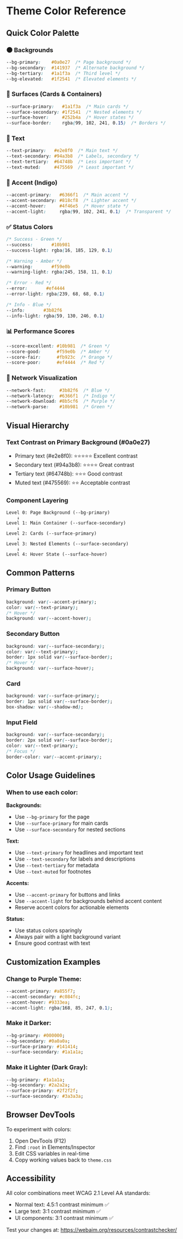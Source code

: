 # Theme Color Reference

## Quick Color Palette

### 🌑 Backgrounds
```css
--bg-primary:    #0a0e27  /* Page background */
--bg-secondary:  #141937  /* Alternate background */
--bg-tertiary:   #1a1f3a  /* Third level */
--bg-elevated:   #1f2541  /* Elevated elements */
```

### 🎴 Surfaces (Cards & Containers)
```css
--surface-primary:   #1a1f3a  /* Main cards */
--surface-secondary: #1f2541  /* Nested elements */
--surface-hover:     #252b4a  /* Hover states */
--surface-border:    rgba(99, 102, 241, 0.15)  /* Borders */
```

### 📝 Text
```css
--text-primary:   #e2e8f0  /* Main text */
--text-secondary: #94a3b8  /* Labels, secondary */
--text-tertiary:  #64748b  /* Less important */
--text-muted:     #475569  /* Least important */
```

### 💎 Accent (Indigo)
```css
--accent-primary:   #6366f1  /* Main accent */
--accent-secondary: #818cf8  /* Lighter accent */
--accent-hover:     #4f46e5  /* Hover state */
--accent-light:     rgba(99, 102, 241, 0.1)  /* Transparent */
```

### ✅ Status Colors
```css
/* Success - Green */
--success:       #10b981
--success-light: rgba(16, 185, 129, 0.1)

/* Warning - Amber */
--warning:       #f59e0b
--warning-light: rgba(245, 158, 11, 0.1)

/* Error - Red */
--error:       #ef4444
--error-light: rgba(239, 68, 68, 0.1)

/* Info - Blue */
--info:       #3b82f6
--info-light: rgba(59, 130, 246, 0.1)
```

### 📊 Performance Scores
```css
--score-excellent: #10b981  /* Green */
--score-good:      #f59e0b  /* Amber */
--score-fair:      #fb923c  /* Orange */
--score-poor:      #ef4444  /* Red */
```

### 📡 Network Visualization
```css
--network-fast:     #3b82f6  /* Blue */
--network-latency:  #6366f1  /* Indigo */
--network-download: #8b5cf6  /* Purple */
--network-parse:    #10b981  /* Green */
```

## Visual Hierarchy

### Text Contrast on Primary Background (#0a0e27)
- Primary text (#e2e8f0): ⭐⭐⭐⭐⭐ Excellent contrast
- Secondary text (#94a3b8): ⭐⭐⭐⭐ Great contrast
- Tertiary text (#64748b): ⭐⭐⭐ Good contrast
- Muted text (#475569): ⭐⭐ Acceptable contrast

### Component Layering
```
Level 0: Page Background (--bg-primary)
    ↓
Level 1: Main Container (--surface-secondary)
    ↓
Level 2: Cards (--surface-primary)
    ↓
Level 3: Nested Elements (--surface-secondary)
    ↓
Level 4: Hover State (--surface-hover)
```

## Common Patterns

### Primary Button
```css
background: var(--accent-primary);
color: var(--text-primary);
/* Hover */
background: var(--accent-hover);
```

### Secondary Button
```css
background: var(--surface-secondary);
color: var(--text-primary);
border: 1px solid var(--surface-border);
/* Hover */
background: var(--surface-hover);
```

### Card
```css
background: var(--surface-primary);
border: 1px solid var(--surface-border);
box-shadow: var(--shadow-md);
```

### Input Field
```css
background: var(--surface-secondary);
border: 2px solid var(--surface-border);
color: var(--text-primary);
/* Focus */
border-color: var(--accent-primary);
```

## Color Usage Guidelines

### When to use each color:

**Backgrounds:**
- Use `--bg-primary` for the page
- Use `--surface-primary` for main cards
- Use `--surface-secondary` for nested sections

**Text:**
- Use `--text-primary` for headlines and important text
- Use `--text-secondary` for labels and descriptions
- Use `--text-tertiary` for metadata
- Use `--text-muted` for footnotes

**Accents:**
- Use `--accent-primary` for buttons and links
- Use `--accent-light` for backgrounds behind accent content
- Reserve accent colors for actionable elements

**Status:**
- Use status colors sparingly
- Always pair with a light background variant
- Ensure good contrast with text

## Customization Examples

### Change to Purple Theme:
```css
--accent-primary: #a855f7;
--accent-secondary: #c084fc;
--accent-hover: #9333ea;
--accent-light: rgba(168, 85, 247, 0.1);
```

### Make it Darker:
```css
--bg-primary: #000000;
--bg-secondary: #0a0a0a;
--surface-primary: #141414;
--surface-secondary: #1a1a1a;
```

### Make it Lighter (Dark Gray):
```css
--bg-primary: #1a1a1a;
--bg-secondary: #2a2a2a;
--surface-primary: #2f2f2f;
--surface-secondary: #3a3a3a;
```

## Browser DevTools

To experiment with colors:
1. Open DevTools (F12)
2. Find `:root` in Elements/Inspector
3. Edit CSS variables in real-time
4. Copy working values back to `theme.css`

## Accessibility

All color combinations meet WCAG 2.1 Level AA standards:
- Normal text: 4.5:1 contrast minimum ✅
- Large text: 3:1 contrast minimum ✅
- UI components: 3:1 contrast minimum ✅

Test your changes at: https://webaim.org/resources/contrastchecker/

